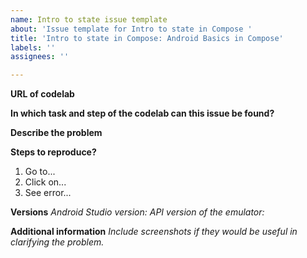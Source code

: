 ```yaml
---
name: Intro to state issue template
about: 'Issue template for Intro to state in Compose '
title: 'Intro to state in Compose: Android Basics in Compose'
labels: ''
assignees: ''

---
```


**URL of codelab**

**In which task and step of the codelab can this issue be found?**

**Describe the problem**

**Steps to reproduce?**

1. Go to...
2. Click on...
3. See error...

**Versions**
_Android Studio version:_
_API version of the emulator:_

**Additional information**
_Include screenshots if they would be useful in clarifying the problem._
